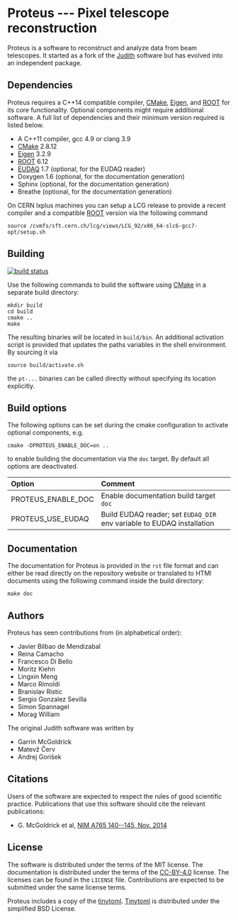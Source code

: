 Proteus --- Pixel telescope reconstruction
==========================================

Proteus is a software to reconstruct and analyze data from beam telescopes. It
started as a fork of the [Judith][judith] software but has evolved into an
independent package.

Dependencies
------------

Proteus requires a C++14 compatible compiler, [CMake][cmake], [Eigen][eigen],
and [ROOT][root] for its core functionality. Optional components might require
additional software. A full list of dependencies and their minimum version
required is listed below.

*   A C++11 compiler, gcc 4.9 or clang 3.9
*   [CMake][cmake] 2.8.12
*   [Eigen][eigen] 3.2.9
*   [ROOT][root] 6.12
*   [EUDAQ][eudaq] 1.7 (optional, for the EUDAQ reader)
*   Doxygen 1.6 (optional, for the documentation generation)
*   Sphinx (optional, for the documentation generation)
*   Breathe (optional, for the documentation generation)

On CERN lxplus machines you can setup a LCG release to provide a recent
compiler and a compatible [ROOT][root] version via the following command

    source /cvmfs/sft.cern.ch/lcg/views/LCG_92/x86_64-slc6-gcc7-opt/setup.sh

Building
--------

[![build status](https://gitlab.cern.ch/unige-fei4tel/proteus/badges/master/build.svg)](https://gitlab.cern.ch/unige-fei4tel/proteus/commits/master)

Use the following commands to build the software using [CMake][cmake] in a
separate build directory:

    mkdir build
    cd build
    cmake ..
    make

The resulting binaries will be located in `build/bin`. An additional
activation script is provided that updates the paths variables in the shell
environment. By sourcing it via

    source build/activate.sh

the `pt-...` binaries can be called directly without specifying its location
explicitly.

Build options
-------------

The following options can be set during the cmake configuration to activate
optional components, e.g.

    cmake -DPROTEUS_ENABLE_DOC=on ..

to enable building the documentation via the `doc` target. By default all
options are deactivated.

| Option             | Comment |
| :----------------- | :------ |
| PROTEUS_ENABLE_DOC | Enable documentation build target `doc`
| PROTEUS_USE_EUDAQ  | Build EUDAQ reader; set `EUDAQ_DIR` env variable to EUDAQ installation

Documentation
-------------

The documentation for Proteus is provided in the `rst` file format and can
either be read directly on the repository website or translated to HTMl
documents using the following command inside the build directory:

    make doc

Authors
-------

Proteus has seen contributions from (in alphabetical order):

*   Javier Bilbao de Mendizabal
*   Reina Camacho
*   Francesco Di Bello
*   Moritz Kiehn
*   Lingxin Meng
*   Marco Rimoldi
*   Branislav Ristic
*   Sergio Gonzalez Sevilla
*   Simon Spannagel
*   Morag William

The original Judith software was written by

*   Garrin McGoldrick
*   Matevž Červ
*   Andrej Gorišek

Citations
---------

Users of the software are expected to respect the rules of good
scientific practice. Publications that use this software should cite the
relevant publications:

*   G. McGoldrick et al, [NIM A765 140--145, Nov. 2014][paper2014]

License
-------

The software is distributed under the terms of the MIT license. The
documentation is distributed under the terms of the [CC-BY-4.0][ccby4] license.
The licenses can be found in the `LICENSE` file. Contributions are expected to
be submitted under the same license terms.

Proteus includes a copy of the [tinytoml][tinytoml]. [Tinytoml][tinytoml] is
distributed under the simplified BSD License.


[ccby4]: https://creativecommons.org/licenses/by/4.0/
[cmake]: http://www.cmake.org
[eigen]: http://eigen.tuxfamily.org
[eudaq]: http://eudaq.github.io
[judith]: https://github.com/gmcgoldr/judith
[paper2014]: http://dx.doi.org/10.1016/j.nima.2014.05.033
[root]: https://root.cern.ch
[tinytoml]: https://github.com/mayah/tinytoml
